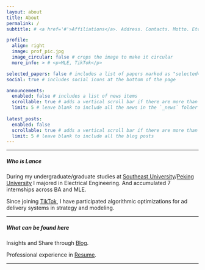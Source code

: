 ```yaml
---
layout: about
title: About
permalink: /
subtitle: # <a href='#'>Affiliations</a>. Address. Contacts. Motto. Etc.

profile:
  align: right
  image: prof_pic.jpg
  image_circular: false # crops the image to make it circular
  more_info: > # <p>MLE, TikTok</p>

selected_papers: false # includes a list of papers marked as "selected={true}"
social: true # includes social icons at the bottom of the page

announcements:
  enabled: false # includes a list of news items
  scrollable: true # adds a vertical scroll bar if there are more than 3 news items
  limit: 5 # leave blank to include all the news in the `_news` folder
 
latest_posts:
  enabled: false
  scrollable: true # adds a vertical scroll bar if there are more than 3 new posts items
  limit: 5 # leave blank to include all the blog posts
---
```


---

##### **Who** is Lance

During my undergraduate/graduate studies at [Southeast University](https://www.seu.edu.cn/english/)/[Peking University](https://english.pku.edu.cn/) I majored in Electrical Engineering. And accumulated 7 internships across BA and MLE.

Since joining [TikTok](https://tiktok.com), I have participated algorithmic optimizations for ad delivery systems in strategy and modeling.

---


##### **What** can be found here

Insights and Share through [Blog](/blog/).

Professional experience in [Resume](/cv/).

---

<!-- 
Write your biography here. Tell the world about yourself. Link to your favorite [subreddit](http://reddit.com). You can put a picture in, too. The code is already in, just name your picture `prof_pic.jpg` and put it in the `img/` folder.

Put your address / P.O. box / other info right below your picture. You can also disable any of these elements by editing `profile` property of the YAML header of your `_pages/about.md`. Edit `_bibliography/papers.bib` and Jekyll will render your [publications page](/al-folio/publications/) automatically.

Link to your social media connections, too. This theme is set up to use [Font Awesome icons](https://fontawesome.com/) and [Academicons](https://jpswalsh.github.io/academicons/), like the ones below. Add your Facebook, Twitter, LinkedIn, Google Scholar, or just disable all of them. -->
